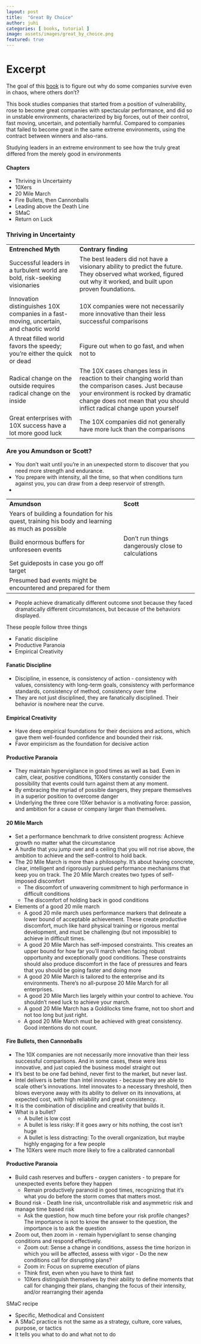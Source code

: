 ```yaml
---
layout: post
title:  "Great By Choice"
author: juhi
categories: [ books, tutorial ]
image: assets/images/great_by_choice.png
featured: true
---
```


# Excerpt

The goal of this [book](https://www.goodreads.com/book/show/12675109-great-by-choice) is to figure out why do some companies survive even in chaos, where others don’t?

This book studies companies that started from a position of vulnerability, rose to become great companies with spectacular performance, and did so in unstable environments, characterized by big forces, out of their control, fast moving, uncertain, and potentially harmful. Compared to companies that failed to become great in the same extreme environments, using the contract between winners and also-rans.

Studying leaders in an extreme environment to see how the truly great differed from the merely good in environments


#### Chapters



*   Thriving in Uncertainty
*   10Xers
*   20 Mile March
*   Fire Bullets, then Cannonballs
*   Leading above the Death Line
*   SMaC
*   Return on Luck


### Thriving in Uncertainty


<table>
  <tr>
   <td><strong>Entrenched Myth</strong>
   </td>
   <td><strong>Contrary finding</strong>
   </td>
  </tr>
  <tr>
   <td>Successful leaders in a turbulent world are bold, risk-seeking visionaries
   </td>
   <td>The best leaders did not have a visionary ability to predict the future. They observed what worked, figured out why it worked, and built upon proven foundations.
   </td>
  </tr>
  <tr>
   <td>Innovation distinguishes 10X companies in a fast-moving, uncertain, and chaotic world
   </td>
   <td>10X companies were not necessarily more innovative than their less successful comparisons
   </td>
  </tr>
  <tr>
   <td>A threat filled world favors the speedy; you’re either the quick or dead
   </td>
   <td>Figure out when to go fast, and when not to
   </td>
  </tr>
  <tr>
   <td>Radical change on the outside requires radical change on the inside
   </td>
   <td>The 10X cases changes less in reaction to their changing world than the comparison cases. Just because your environment is rocked by dramatic change does not mean that you should inflict radical change upon yourself
   </td>
  </tr>
  <tr>
   <td>Great enterprises with 10X success have a lot more good luck
   </td>
   <td>The 10X companies did not generally have more luck than the comparisons
   </td>
  </tr>
</table>



### Are you Amundson or Scott?



*   You don’t wait until you’re in an unexpected storm to discover that you need more strength and endurance.
*   You prepare with intensity, all the time, so that when conditions turn against you, you can draw from a deep reservoir of strength.
*   

<table>
  <tr>
   <td>
<strong>Amundson</strong>
   </td>
   <td><strong>Scott</strong>
   </td>
  </tr>
  <tr>
   <td>Years of building a foundation for his quest, training his body and learning as much as possible
   </td>
   <td>
   </td>
  </tr>
  <tr>
   <td>Build enormous buffers for unforeseen events
   </td>
   <td>Don’t run things dangerously close to calculations
   </td>
  </tr>
  <tr>
   <td>Set guideposts in case you go off target
   </td>
   <td>
   </td>
  </tr>
  <tr>
   <td>Presumed bad events might be encountered and prepared for them
   </td>
   <td>
   </td>
  </tr>
</table>




*   People achieve dramatically different outcome snot because they faced dramatically different circumstances, but because of the behaviors displayed.

These people follow three things



*   Fanatic discipline
*   Productive Paranoia
*   Empirical Creativity


#### Fanatic Discipline



*   Discipline, in essence, is consistency of action - consistency with values, consistency with long-term goals, consistency with performance standards, consistency of method, consistency over time
*   They are not just disciplined, they are fanatically disciplined. Their behavior is nowhere near the curve.


#### Empirical Creativity



*   Have deep empirical foundations for their decisions and actions, which gave them well-founded confidence and bounded their risk.
*   Favor empiricism as the foundation for decisive action


#### Productive Paranoia



*   They maintain hypervigilance in good times as well as bad. Even in calm, clear, positive conditions, 10Xers constantly consider the possibility that events could turn against them at any moment. 
*   By embracing the myriad of possible dangers, they prepare themselves in a superior position to overcome danger
*   Underlying the three core !0Xer behavior is a motivating force: passion, and ambition for a cause or company larger than themselves. 


#### 20 Mile March



*   Set a performance benchmark to drive consistent progress: Achieve growth no matter what the circumstance
*   A hurdle that you jump over and a ceiling that you will not rise above, the ambition to achieve and the self-control to hold back.
*   The 20 Mile March is more than a philosophy. It’s about having concrete, clear, intelligent and rigorously pursued performance mechanisms that keep you on track. The 20 Mile March creates two types of self-imposed discomfort
    *   The discomfort of unwavering commitment to high performance in difficult conditions
    *   The discomfort of holding back in good conditions
*   Elements of a good 20 mile march
    *   A good 20 mile march uses performance markers that delineate a lower bound of acceptable achievement. These create productive discomfort, much like hard physical training or rigorous mental development, and must be challenging (but not impossible) to achieve in difficult times.
    *   A good 20 Mile March has self-imposed constraints. This creates an upper bound for how far you’ll march when facing robust opportunity and exceptionally good conditions. These constraints should also produce discomfort in the face of pressures and fears that you should be going faster and doing more
    *   A good 20 Mile March is tailored to the enterprise and its environments. There’s no all-purpose 20 Mile March for all enterprises. 
    *   A good 20 Mile March lies largely within your control to achieve. You shouldn’t need luck to achieve your march.
    *   A good 20 Mile March has a Goldilocks time frame, not too short and not too long but just right.
    *   A good 20 Mile March must be achieved with great consistency. Good intentions do not count.


#### Fire Bullets, then Cannonballs



*   The 10X companies are not necessarily more innovative than their less successful comparisons. And in some cases, these were less innovative, and just copied the business model straight out
*   It’s best to be one fad behind, never first to the market, but never last.
*   Intel delivers is better than intel innovates - because they are able to scale other’s innovations. Intel innovates to a necessary threshold, then blows everyone away with its ability to deliver on its innovations, at expected cost, with high reliability and great consistency.
*   It is the combination of discipline and creativity that builds it.
*   What is a bullet?
    *   A bullet is low cost
    *   A bullet is less risky: If it goes awry or hits nothing, the cost isn’t huge
    *   A bullet is less distracting: To the overall organization, but maybe highly engaging for a few people
*   The 10Xers were much more likely to fire a calibrated cannonball


#### Productive Paranoia



*   Build cash reserves and buffers - oxygen canisters - to prepare for unexpected events before they happen
    *   Remain productively paranoid in good times, recognizing that it’s what you do before the storm comes that matters most.
*   Bound risk - Death line risk, uncontrollable risk and asymmetric risk and manage time based risk
    *   Ask the question, how much time before your risk profile changes? The importance is not to know the answer to the question, the importance is to ask the question
*   Zoom out, then zoom in - remain hypervigilant to sense changing conditions and respond effectively.
    *   Zoom out: Sense a change in conditions, assess the time horizon in which you will be affected, assess with vigor - Do the new conditions call for disrupting plans? 
    *   Zoom in: Focus on supreme execution of plans
    *   Think first, even when you have to think fast
    *   10Xers distinguish themselves by their ability to define moments that call for changing their plans, changing the focus of their intensity, and/or rearranging their agenda

SMaC recipe



*   Specific, Methodical and Consistent
*   A SMaC practice is not the same as a strategy, culture, core values, purpose, or tactics
*   It tells you what to do and what not to do
